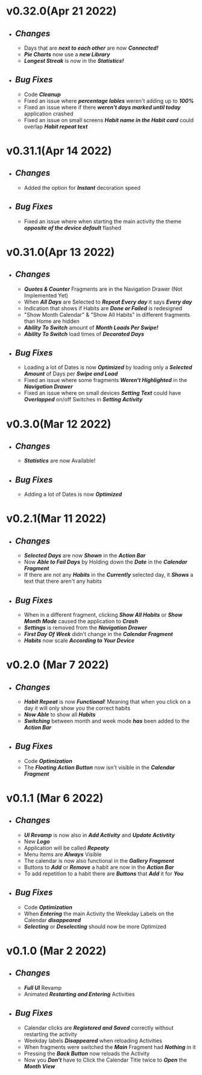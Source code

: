 # v0.32.0(Apr 21 2022)
- ## **_Changes_**
  - Days that are **_next to each other_** are now **_Connected!_**
  - **_Pie Charts_** now use a **_new Library_**
  - **_Longest Streak_** is now in the **_Statistics!_**

- ## **_Bug Fixes_**
  - Code **_Cleanup_**
  - Fixed an issue where **_percentage lables_** weren't adding up to **_100%_**
  - Fixed an issue where if there **_weren't days marked until today_** application crashed
  - Fixed an issue on small screens **_Habit name in the Habit card_** could overlap **_Habit repeat text_**

# v0.31.1(Apr 14 2022)
- ## **_Changes_**
  - Added the option for **_Instant_** decoration speed

- ## **_Bug Fixes_**
  - Fixed an issue where when starting the main activity the theme **_opposite of the device default_** flashed

# v0.31.0(Apr 13 2022)
- ## **_Changes_**
  - **_Quotes & Counter_** Fragments are in the Navigation Drawer (Not Implemented Yet)
  - When **_All Days_** are Selected to **_Repeat Every day_** it says **_Every day_**
  - Indication that shows if Habits are **_Done or Failed_** is redesigned
  - "Show Month Calendar" & "Show All Habits" in different fragments than Home are hidden
  - **_Ability To Switch_** amount of **_Month Loads Per Swipe!_**
  - **_Ability To Switch_** load times of **_Decorated Days_**

- ## **_Bug Fixes_**
  - Loading a lot of Dates is now **_Optimized_** by loading only a **_Selected Amount_** of Days per **_Swipe and Load_**
  - Fixed an issue where some fragments **_Weren't Highlighted_** in the **_Navigation Drawer_**
  - Fixed an issue where on small devices **_Setting Text_** could have **_Overlapped_** on/off Switches in **_Setting Activity_**

# v0.3.0(Mar 12 2022)
   - ## **_Changes_**
     - **_Statistics_** are now Available!

  - ## **_Bug Fixes_**
     - Adding a lot of Dates is now **_Optimized_**

# v0.2.1(Mar 11 2022)
   - ## **_Changes_**
     - **_Selected Days_** are now **_Shown_** in the **_Action Bar_**
     - Now **_Able to Fail Days_** by Holding down the **_Date_** in the **_Calendar Fragment_**
     - If there are not any **_Habits_** in the **_Currently_** selected day, it **_Shows_** a text that there aren't any habits

  - ## **_Bug Fixes_**
     - When in a different fragment, clicking **_Show All Habits_** or **_Show Month Mode_** caused the application to **_Crash_**
     - **_Settings_** is removed from the **_Navigation Drawer_**
     - **_First Day Of Week_** didn't change in the **_Calendar Fragment_**
     - **_Habits_** now scale **_According to Your Device_**

# v0.2.0 (Mar 7 2022)
   - ## **_Changes_**
     - **_Habit Repeat_** is now **_Functional_**! Meaning that when you click on a day it will only show you the correct habits
     - **_Now Able_** to show all **_Habits_**
     - **_Switching_** between month and week mode **_has_** been added to the **_Action Bar_**

  - ## **_Bug Fixes_**
     - Code **_Optimization_**
     - The **_Floating Action Button_** now isn't visible in the **_Calendar Fragment_**

# v0.1.1 (Mar 6 2022)
   - ## **_Changes_**
     - **_UI Revamp_** is now also in **_Add Activity_** and **_Update Activtity_**
     - New **_Logo_**
     - Application will be called **_Repeaty_**
     - Menu Items are **_Always_** Visible
     - The calendar is now also functional in the **_Gallery Fragment_**
     - Buttons to **_Add_** or **_Remove_** a habit are now in the **_Action Bar_**
     - To add repetition to a habit there are **_Buttons_** that **_Add_** it for **_You_**

  - ## **_Bug Fixes_**
     - Code **_Optimization_**
     - When **_Entering_** the main Activity the Weekday Labels on the Calendar **_disappeared_**
     - **_Selecting_** or **_Deselecting_** should now be more Optimized

# v0.1.0 (Mar 2 2022)
   - ## **_Changes_**
     - **_Full UI_** Revamp
     - Animated **_Restarting and Entering_** Activities

  - ## **_Bug Fixes_**
     - Calendar clicks are **_Registered and Saved_** correctly without restarting the activity
     - Weekday labels **_Disappeared_** when reloading Activities
     - When fragments were switched the **_Main_** Fragment had **_Nothing_** in it
     - Pressing the **_Back Button_** now reloads the Activity
     - Now you **_Don't_** have to Click the Calendar Title twice to **_Open_** the **_Month View_**
